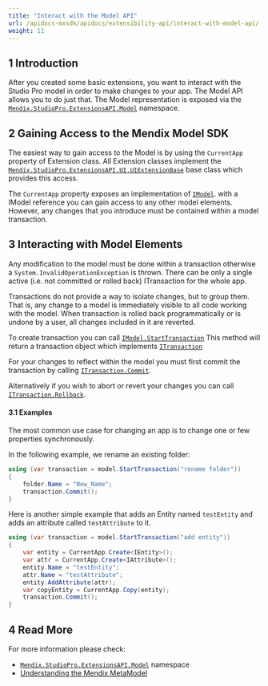 ```yaml
---
title: "Interact with the Model API"
url: /apidocs-mxsdk/apidocs/extensibility-api/interact-with-model-api/
weight: 11
---
```


## 1 Introduction

After you created some basic extensions, you want to interact with the Studio Pro model in order to make changes to your app. The Model API allows you to do just that. The Model representation is exposed via the [`Mendix.StudioPro.ExtensionsAPI.Model`](xref:Mendix.StudioPro.ExtensionsAPI.Model) namespace.

## 2 Gaining Access to the Mendix Model SDK

The easiest way to gain access to the Model is by using the `CurrentApp` property of Extension class. All Extension classes implement the [`Mendix.StudioPro.ExtensionsAPI.UI.UIExtensionBase`](xref:Mendix.StudioPro.ExtensionsAPI.UI.UIExtensionBase) base class which provides this access.

The `CurrentApp` property exposes an implementation of [`IModel`](xref:Mendix.StudioPro.ExtensionsAPI.Model.IModel). with a IModel reference you can gain access to any other model elements. However, any changes that you introduce must be contained within a model transaction.

## 3 Interacting with Model Elements

Any modification to the model must be done within a transaction otherwise a `System.InvalidOperationException` is thrown. There can be only a single active (i.e. not committed or rolled back) ITransaction for the whole app.

Transactions do not provide a way to isolate changes, but to group them. That is, any change to a model is immediately visible to all code working with the model. When transaction is rolled back programmatically or is undone by a user, all changes included in it are reverted.

To create transaction you can call [`IModel.StartTransaction`](xref:Mendix.StudioPro.ExtensionsAPI.Model.IModel)
This method will return a transaction object which implements [`ITransaction`](xref:Mendix.StudioPro.ExtensionsAPI.Model.ITransaction)

For your changes to reflect within the model you must first commit the transaction by calling [`ITransaction.Commit`](xref:Mendix.StudioPro.ExtensionsAPI.Model.ITransaction.Commit).

Alternatively if you wish to abort or revert your changes you can call [`ITransaction.Rollback`](xref:Mendix.StudioPro.ExtensionsAPI.Model.ITransaction.Rollback).

#### 3.1 Examples

The most common use case for changing an app is to change one or few properties synchronously.

In the following example, we rename an existing folder:

```csharp
using (var transaction = model.StartTransaction("rename folder"))
{
    folder.Name = "New_Name";
    transaction.Commit();
}
```

Here is another simple example that adds an Entity named `testEntity` and adds an attribute called `testAttribute` to it.

```csharp
using (var transaction = model.StartTransaction("add entity"))
{
    var entity = CurrentApp.Create<IEntity>();
    var attr = CurrentApp.Create<IAttribute>();
    entity.Name = "testEntity";
    attr.Name = "testAttribute";
    entity.AddAttribute(attr);
    var copyEntity = CurrentApp.Copy(entity);
    transaction.Commit();
}
```

## 4 Read More

For more information please check:

- [`Mendix.StudioPro.ExtensionsAPI.Model`](xref:Mendix.StudioPro.ExtensionsAPI.Model) namespace
- [Understanding the Mendix MetaModel](https://docs.mendix.com/apidocs-mxsdk/mxsdk/understanding-the-metamodel/)

